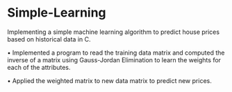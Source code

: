 # Simple-Learning
Implementing a simple machine learning algorithm to predict house prices based on historical data in C.

•	Implemented a program to read the training data matrix and computed the inverse of a matrix using Gauss-Jordan Elimination to learn the weights for each of the attributes.

•	Applied the weighted matrix to new data matrix to predict new prices.
